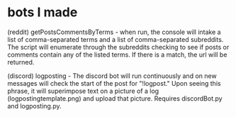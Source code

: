 # bots I made

(reddit) getPostsCommentsByTerms - when run, the console will intake a list of comma-separated terms and a list of comma-separated subreddits. The script will enumerate through the subreddits checking to see if posts or comments contain any of the listed terms. If there is a match, the url will be returned. 

(discord) logposting - The discord bot will run continuously and on new messages will check the start of the post for "!logpost." Upon seeing this phrase, it will superimpose text on a picture of a log (logpostingtemplate.png) and upload that picture. Requires discordBot.py and logposting.py.

